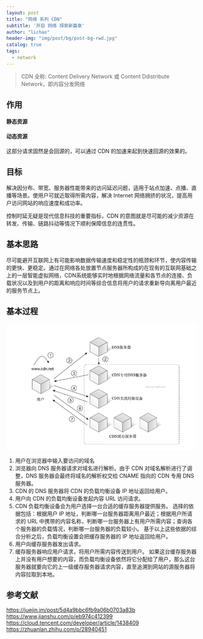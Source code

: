 ```yaml
---
layout: post
title: "网络 系列 CDN"
subtitle: '开启 网络 探索新篇章'
author: "lichao"
header-img: "img/post/bg/post-bg-rwd.jpg"
catalog: true
tags:
  - network 
---
```


> CDN 全称: Content Delivery Network 或 Content Ddistribute Network，即内容分发网络

## 作用
#### 静态资源


#### 动态资源
这部分请求固然是会回源的，可以通过 CDN 的加速来起到快速回源的效果的。

## 目标
解决因分布、带宽、服务器性能带来的访问延迟问题，适用于站点加速、点播、直播等场景。使用户可就近取得所需内容，解决 Internet 网络拥挤的状况，提高用户访问网站的响应速度和成功率。

控制时延无疑是现代信息科技的重要指标，CDN 的意图就是尽可能的减少资源在转发、传输、链路抖动等情况下顺利保障信息的连贯性。

## 基本思路
尽可能避开互联网上有可能影响数据传输速度和稳定性的瓶颈和环节，使内容传输的更快、更稳定。通过在网络各处放置节点服务器所构成的在现有的互联网基础之上的一层智能虚拟网络，CDN系统能够实时地根据网络流量和各节点的连接、负载状况以及到用户的距离和响应时间等综合信息将用户的请求重新导向离用户最近的服务节点上。

## 基本过程
![网络](/img/network/36.png)

 1. 用户在浏览器中输入要访问的域名
 2. 浏览器向 DNS 服务器请求对域名进行解析。由于 CDN 对域名解析进行了调整，DNS 服务器会最终将域名的解析权交给 CNAME 指向的 CDN 专用 DNS 服务器。 
 3. CDN 的 DNS 服务器将 CDN 的负载均衡设备 IP 地址返回给用户。 
 4. 用户向 CDN 的负载均衡设备发起内容 URL 访问请求。 
 5. CDN 负载均衡设备会为用户选择一台合适的缓存服务器提供服务。 选择的依据包括：根据用户 IP 地址，判断哪一台服务器距离用户最近；根据用户所请求的 URL 中携带的内容名称，判断哪一台服务器上有用户所需内容；查询各个服务器的负载情况，判断哪一台服务器的负载较小。 
 基于以上这些依据的综合分析之后，负载均衡设置会把缓存服务器的 IP 地址返回给用户。 
 6. 用户向缓存服务器发出请求。 
 7. 缓存服务器响应用户请求，将用户所需内容传送到用户。 如果这台缓存服务器上并没有用户想要的内容，而负载均衡设备依然将它分配给了用户，那么这台服务器就要向它的上一级缓存服务器请求内容，直至追溯到网站的源服务器将内容拉取到本地。

## 参考文献
https://juejin.im/post/5d4a9bbc6fb9a06b0703a83b
https://www.jianshu.com/p/eb974c412399
https://cloud.tencent.com/developer/article/1438409
https://zhuanlan.zhihu.com/p/28940451